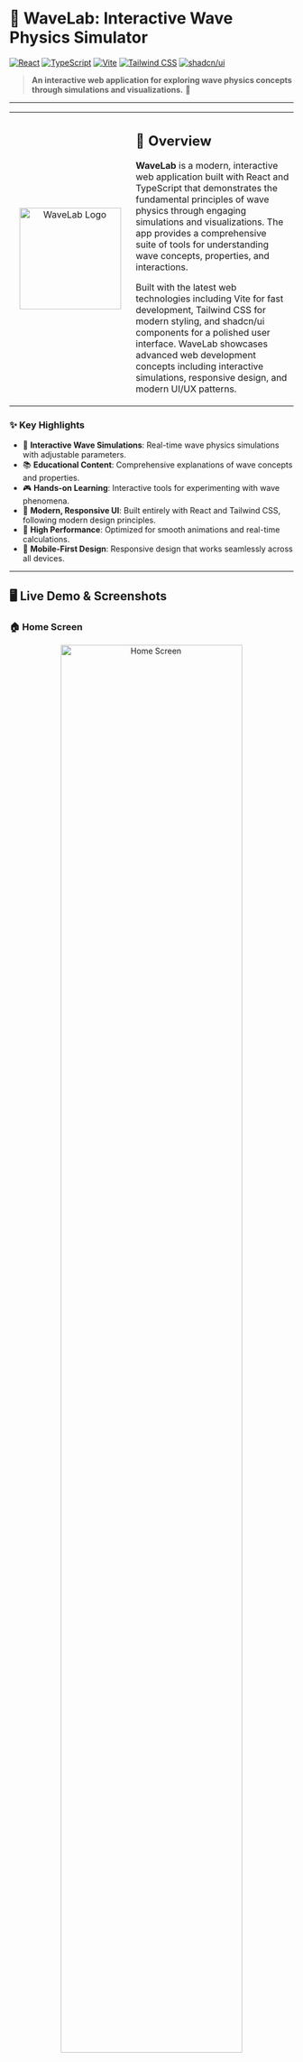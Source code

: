 # 🌊 WaveLab: Interactive Wave Physics Simulator

[![React](https://img.shields.io/badge/React-18.2.0-61DAFB.svg)](https://reactjs.org/)
[![TypeScript](https://img.shields.io/badge/TypeScript-5.0.0-3178C6.svg)](https://www.typescriptlang.org/)
[![Vite](https://img.shields.io/badge/Vite-5.0.0-646CFF.svg)](https://vitejs.dev/)
[![Tailwind CSS](https://img.shields.io/badge/Tailwind_CSS-3.3.0-38B2AC.svg)](https://tailwindcss.com/)
[![shadcn/ui](https://img.shields.io/badge/shadcn/ui-0.0.0-000000.svg)](https://ui.shadcn.com/)

> **An interactive web application for exploring wave physics concepts through simulations and visualizations.** 🚀

---

<!-- This HTML table creates the side-by-side layout for the logo and overview -->
<table>
  <tr>
    <!-- *** FIX: Changed valign to "middle" to vertically center the logo *** -->
    <td valign="middle" width="200" align="center">
      <img src="src/assets/home.png" alt="WaveLab Logo" width="180"/>
    </td>
    <td valign="top">
      <h2>🎯 Overview</h2>
      <p><strong>WaveLab</strong> is a modern, interactive web application built with React and TypeScript that demonstrates the fundamental principles of wave physics through engaging simulations and visualizations. The app provides a comprehensive suite of tools for understanding wave concepts, properties, and interactions.</p>
      <p>Built with the latest web technologies including Vite for fast development, Tailwind CSS for modern styling, and shadcn/ui components for a polished user interface. WaveLab showcases advanced web development concepts including interactive simulations, responsive design, and modern UI/UX patterns.</p>
    </td>
  </tr>
</table>

### ✨ Key Highlights
- 🌊 **Interactive Wave Simulations**: Real-time wave physics simulations with adjustable parameters.
- 📚 **Educational Content**: Comprehensive explanations of wave concepts and properties.
- 🎮 **Hands-on Learning**: Interactive tools for experimenting with wave phenomena.
- 🎨 **Modern, Responsive UI**: Built entirely with React and Tailwind CSS, following modern design principles.
- 🚀 **High Performance**: Optimized for smooth animations and real-time calculations.
- 📱 **Mobile-First Design**: Responsive design that works seamlessly across all devices.

---

## 🖥️ Live Demo & Screenshots

### 🏠 Home Screen
<div align="center">
    <img src="src/assets/home.png" alt="Home Screen" width="80%"/>
    <br/>
    <sub><strong>🏠 Home Screen:</strong> A clean, modern entry point offering various wave physics tools and concepts.</sub>
</div>

### 🌊 Wave Concepts
<div align="center">
    <img src="src/assets/wave concepts.png" alt="Wave Concepts" width="80%"/>
    <br/>
    <sub><strong>🌊 Wave Concepts:</strong> Interactive exploration of fundamental wave properties and characteristics.</sub>
</div>

### 📚 Understanding Waves
<div align="center">
    <img src="src/assets/understanding waves.png" alt="Understanding Waves" width="80%"/>
    <br/>
    <sub><strong>📚 Understanding Waves:</strong> Educational content and explanations of wave physics principles.</sub>
</div>

### ⚙️ Wave Properties & Interactions
<div align="center">
    <img src="src/assets/interaction wave properties.png" alt="Wave Properties" width="80%"/>
    <br/>
    <sub><strong>⚙️ Wave Properties & Interactions:</strong> Interactive tools for exploring wave properties and interactions.</sub>
</div>

---

## 🚀 Core Features

### 🌊 Interactive Wave Simulations
- **Real-Time Calculations**: Dynamic wave simulations with adjustable parameters.
- **Parameter Controls**: Interactive sliders and inputs for frequency, amplitude, and wavelength.
- **Visual Feedback**: Real-time updates to wave displays as parameters change.
- **Multiple Wave Types**: Support for various wave forms and patterns.

### 📚 Educational Content
- **Concept Explanations**: Clear, concise explanations of wave physics concepts.
- **Visual Aids**: Diagrams and illustrations to support learning.
- **Progressive Learning**: Structured content that builds from basic to advanced concepts.
- **Interactive Examples**: Hands-on demonstrations of key principles.

### 🎮 Hands-on Learning Tools
- **Wave Properties Explorer**: Interactive tools for understanding wave characteristics.
- **Simulation Controls**: User-friendly interface for adjusting simulation parameters.
- **Real-Time Results**: Immediate feedback on parameter changes.
- **Educational Context**: Explanations that connect theory to practical application.

---

## 🛠️ Getting Started

### 📋 Prerequisites
- **Node.js** (version 18 or higher recommended)
- **npm** or **bun** package manager
- **Modern web browser** with ES6+ support

### ⚡ Quick Start

1.  **Clone the repository**
    ```bash
    git clone <your-repo-url>
    cd WaveLab
    ```

2.  **Install dependencies**
    ```bash
    npm install
    # or
    bun install
    ```

3.  **Start the development server**
    ```bash
    npm run dev
    # or
    bun dev
    ```

4.  **Open your browser**
    - Navigate to `http://localhost:5173` (or the port shown in your terminal)
    - Start exploring wave physics!

---

## 🛡️ Technologies

| Technology | Purpose |
|------------|---------|
| **React** | Modern JavaScript library for building user interfaces. |
| **TypeScript** | Type-safe JavaScript for better development experience. |
| **Vite** | Fast build tool and development server for modern web development. |
| **Tailwind CSS** | Utility-first CSS framework for rapid UI development. |
| **shadcn/ui** | Beautiful, accessible component library built on Radix UI. |
| **PostCSS** | Tool for transforming CSS with JavaScript plugins. |
| **ESLint** | Code linting and formatting for consistent code quality. |

---

## 🤝 Contributing

Contributions are what make the open-source community such an amazing place to learn, inspire, and create. Any contributions you make are **greatly appreciated**.

1.  **Fork the Project**
2.  **Create your Feature Branch** (`git checkout -b feature/AmazingFeature`)
3.  **Commit your Changes** (`git commit -m 'Add some AmazingFeature'`)
4.  **Push to the Branch** (`git push origin feature/AmazingFeature`)
5.  **Open a Pull Request**

### 📝 Development Guidelines
- Follow the official [React style guide](https://react.dev/learn/thinking-in-react).
- Write meaningful commit messages.
- Ensure the app builds and runs without errors before submitting.
- Test across different browsers and devices.

---

## 🚀 Built with Lovable

This project was built with the help of [Lovable](https://lovable.dev), an AI-powered development platform that makes building modern web applications faster and more efficient. Lovable provides intelligent code generation, real-time collaboration, and seamless deployment capabilities.

**Project URL**: https://lovable.dev/projects/c611a698-f37c-4b68-a005-206edd4bb2fa

---

<div align="center">
  <strong>🌊 Learn • Explore • Discover Wave Physics</strong>
  <br/>
  <em>Built with ❤️, React, and the help of Lovable</em>
</div>
